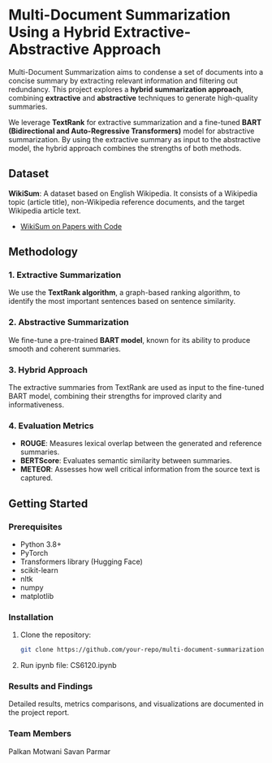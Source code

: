 # Multi-Document Summarization Using a Hybrid Extractive-Abstractive Approach

Multi-Document Summarization aims to condense a set of documents into a concise summary by extracting relevant information and filtering out redundancy. This project explores a **hybrid summarization approach**, combining **extractive** and **abstractive** techniques to generate high-quality summaries. 

We leverage **TextRank** for extractive summarization and a fine-tuned **BART (Bidirectional and Auto-Regressive Transformers)** model for abstractive summarization. By using the extractive summary as input to the abstractive model, the hybrid approach combines the strengths of both methods.

## Dataset
**WikiSum**: A dataset based on English Wikipedia. It consists of a Wikipedia topic (article title), non-Wikipedia reference documents, and the target Wikipedia article text.
   - [WikiSum on Papers with Code](https://paperswithcode.com/dataset/wikisum)

## Methodology
### 1. Extractive Summarization
We use the **TextRank algorithm**, a graph-based ranking algorithm, to identify the most important sentences based on sentence similarity.

### 2. Abstractive Summarization
We fine-tune a pre-trained **BART model**, known for its ability to produce smooth and coherent summaries.

### 3. Hybrid Approach
The extractive summaries from TextRank are used as input to the fine-tuned BART model, combining their strengths for improved clarity and informativeness.

### 4. Evaluation Metrics
- **ROUGE**: Measures lexical overlap between the generated and reference summaries.
- **BERTScore**: Evaluates semantic similarity between summaries.
- **METEOR**: Assesses how well critical information from the source text is captured.


## Getting Started
### Prerequisites
- Python 3.8+
- PyTorch
- Transformers library (Hugging Face)
- scikit-learn
- nltk
- numpy
- matplotlib

### Installation
1. Clone the repository:
   ```bash
   git clone https://github.com/your-repo/multi-document-summarization.git

2. Run ipynb file: CS6120.ipynb

### Results and Findings
Detailed results, metrics comparisons, and visualizations are documented in the project report.


### Team Members
Palkan Motwani
Savan Parmar

